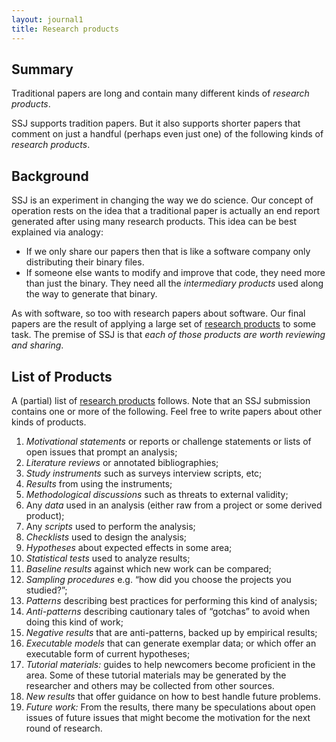 ```yaml
---
layout: journal1
title: Research products
---
```


## Summary

Traditional papers are long and contain many
different kinds of _research products_.

SSJ supports tradition papers. But it also supports
shorter papers that comment on just a handful (perhaps even
just one) of the following kinds of _research products_.

## Background

SSJ is an experiment in changing the way we do
science.
Our concept of operation
rests on the idea that a traditional paper is actually
an end report generated after using  many
research products.
This idea can be best explained via analogy:

+ If we only share our papers then that is like a software company
only distributing their binary files.
+ If someone else wants
to modify and improve that code, they need more than just
the binary.
They need all the _intermediary products_ used along the way
to generate that binary.

As with software, so too with research papers about
software.  Our final papers are the result of
applying a large set of
[research products](researchproducts.html) to some
task.  The premise of SSJ is that _each of those
products are worth reviewing and sharing_.

## List of Products

A (partial) list of [research products](researchproducts.html) follows. Note
that an SSJ submission contains one or more of the following.
Feel free to write papers about other kinds of products.

1.  _Motivational statements_ or reports or challenge
    statements or lists of open issues that prompt an
    analysis;
2.  _Literature reviews_ or annotated bibliographies;
3.  _Study instruments_ such as surveys interview
    scripts, etc;
4.  _Results_ from using the instruments;
5.  _Methodological discussions_ such as threats to external validity;
6.  Any _data_ used in an analysis (either raw from a
    project or some derived product);
7.  Any _scripts_ used to perform the analysis;
8.  _Checklists_ used to design the analysis;
9.  _Hypotheses_ about expected effects in some area;
10. _Statistical tests_ used to analyze results;
11. _Baseline results_ against which new work can be
    compared;
12. _Sampling procedures_ e.g. “how did you choose the
    projects you studied?”;
13. _Patterns_ describing best practices for performing
    this kind of analysis;
14. _Anti-patterns_ describing cautionary tales of
    “gotchas” to avoid when doing this kind of work;
15. _Negative results_ that are anti-patterns, backed up
    by empirical results;
16. _Executable models_ that can generate exemplar data;
    or which offer an executable form of current
    hypotheses;
17. _Tutorial materials:_ guides to help newcomers become
    proficient in the area. Some of these tutorial
    materials may be generated by the researcher and
    others may be collected from other sources.
18. _New results_ that offer guidance on how to best
    handle future problems.
19. _Future work:_ From the results, there many be
    speculations about open issues of future issues that
    might become the motivation for the next round of
    research.
	
